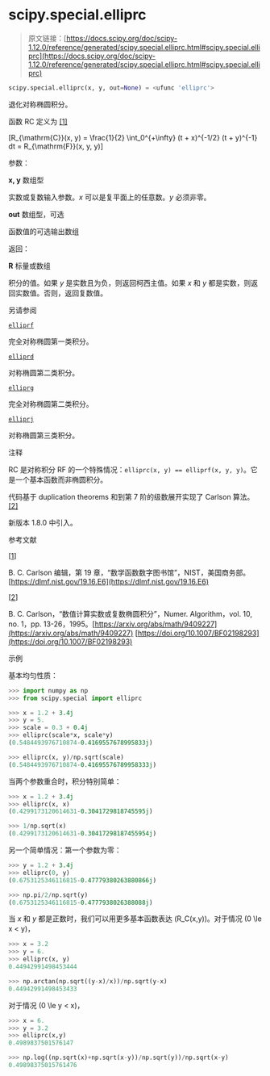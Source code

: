 # scipy.special.elliprc

> 原文链接：[https://docs.scipy.org/doc/scipy-1.12.0/reference/generated/scipy.special.elliprc.html#scipy.special.elliprc](https://docs.scipy.org/doc/scipy-1.12.0/reference/generated/scipy.special.elliprc.html#scipy.special.elliprc)

```py
scipy.special.elliprc(x, y, out=None) = <ufunc 'elliprc'>
```

退化对称椭圆积分。

函数 RC 定义为 [[1]](#rf894d4f64620-1)

\[R_{\mathrm{C}}(x, y) = \frac{1}{2} \int_0^{+\infty} (t + x)^{-1/2} (t + y)^{-1} dt = R_{\mathrm{F}}(x, y, y)\]

参数：

**x, y** 数组型

实数或复数输入参数。*x* 可以是复平面上的任意数。*y* 必须非零。

**out** 数组型，可选

函数值的可选输出数组

返回：

**R** 标量或数组

积分的值。如果 *y* 是实数且为负，则返回柯西主值。如果 *x* 和 *y* 都是实数，则返回实数值。否则，返回复数值。

另请参阅

[`elliprf`](https://docs.scipy.org/doc/scipy-1.12.0/reference/generated/scipy.special.elliprf.html#scipy.special.elliprf "scipy.special.elliprf")

完全对称椭圆第一类积分。

[`elliprd`](https://docs.scipy.org/doc/scipy-1.12.0/reference/generated/scipy.special.elliprd.html#scipy.special.elliprd "scipy.special.elliprd")

对称椭圆第二类积分。

[`elliprg`](https://docs.scipy.org/doc/scipy-1.12.0/reference/generated/scipy.special.elliprg.html#scipy.special.elliprg "scipy.special.elliprg")

完全对称椭圆第二类积分。

[`elliprj`](https://docs.scipy.org/doc/scipy-1.12.0/reference/generated/scipy.special.elliprj.html#scipy.special.elliprj "scipy.special.elliprj")

对称椭圆第三类积分。

注释

RC 是对称积分 RF 的一个特殊情况：`elliprc(x, y) == elliprf(x, y, y)`。它是一个基本函数而非椭圆积分。

代码基于 duplication theorems 和到第 7 阶的级数展开实现了 Carlson 算法。[[2]](#rf894d4f64620-2)

新版本 1.8.0 中引入。

参考文献

[[1](#id1)]

B. C. Carlson 编辑，第 19 章，“数学函数数字图书馆”，NIST，美国商务部。[https://dlmf.nist.gov/19.16.E6](https://dlmf.nist.gov/19.16.E6)

[[2](#id2)]

B. C. Carlson，“数值计算实数或复数椭圆积分”，Numer. Algorithm，vol. 10, no. 1，pp. 13-26，1995。[https://arxiv.org/abs/math/9409227](https://arxiv.org/abs/math/9409227) [https://doi.org/10.1007/BF02198293](https://doi.org/10.1007/BF02198293)

示例

基本均匀性质：

```py
>>> import numpy as np
>>> from scipy.special import elliprc 
```

```py
>>> x = 1.2 + 3.4j
>>> y = 5.
>>> scale = 0.3 + 0.4j
>>> elliprc(scale*x, scale*y)
(0.5484493976710874-0.4169557678995833j) 
```

```py
>>> elliprc(x, y)/np.sqrt(scale)
(0.5484493976710874-0.41695576789958333j) 
```

当两个参数重合时，积分特别简单：

```py
>>> x = 1.2 + 3.4j
>>> elliprc(x, x)
(0.4299173120614631-0.3041729818745595j) 
```

```py
>>> 1/np.sqrt(x)
(0.4299173120614631-0.30417298187455954j) 
```

另一个简单情况：第一个参数为零：

```py
>>> y = 1.2 + 3.4j
>>> elliprc(0, y)
(0.6753125346116815-0.47779380263880866j) 
```

```py
>>> np.pi/2/np.sqrt(y)
(0.6753125346116815-0.4777938026388088j) 
```

当 *x* 和 *y* 都是正数时，我们可以用更多基本函数表达 \(R_C(x,y)\)。对于情况 \(0 \le x < y\)，

```py
>>> x = 3.2
>>> y = 6.
>>> elliprc(x, y)
0.44942991498453444 
```

```py
>>> np.arctan(np.sqrt((y-x)/x))/np.sqrt(y-x)
0.44942991498453433 
```

对于情况 \(0 \le y < x\)，

```py
>>> x = 6.
>>> y = 3.2
>>> elliprc(x,y)
0.4989837501576147 
```

```py
>>> np.log((np.sqrt(x)+np.sqrt(x-y))/np.sqrt(y))/np.sqrt(x-y)
0.49898375015761476 
```
